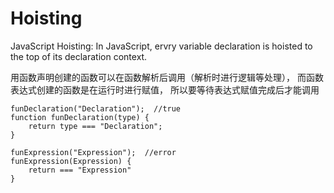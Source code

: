# Hoisting

JavaScript Hoisting: In JavaScript, ervry variable declaration is hoisted to the
top of its declaration context.

用函数声明创建的函数可以在函数解析后调用（解析时进行逻辑等处理），
而函数表达式创建的函数是在运行时进行赋值， 所以要等待表达式赋值完成后才能调用

```text
funDeclaration("Declaration");  //true
function funDeclaration(type) {
    return type === "Declaration";
}

funExpression("Expression");  //error
funExpression(Expression) {
    return === "Expression"
}

```
